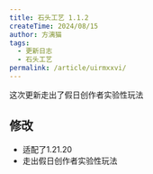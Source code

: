 ```yaml
---
title: 石头工艺 1.1.2
createTime: 2024/08/15
author: 方漓猫
tags:
  - 更新日志
  - 石头工艺
permalink: /article/uirmxxvi/
---
```

这次更新走出了假日创作者实验性玩法
<!-- more -->

## 修改
- 适配了1.21.20
- 走出假日创作者实验性玩法